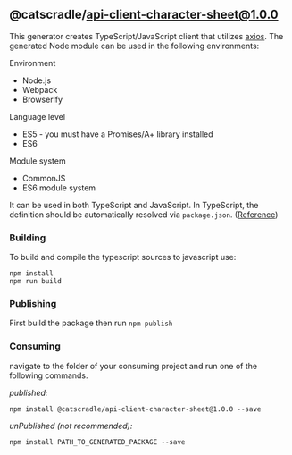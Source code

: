 ## @catscradle/api-client-character-sheet@1.0.0

This generator creates TypeScript/JavaScript client that utilizes
[axios](https://github.com/axios/axios). The generated Node module can be used
in the following environments:

Environment

- Node.js
- Webpack
- Browserify

Language level

- ES5 - you must have a Promises/A+ library installed
- ES6

Module system

- CommonJS
- ES6 module system

It can be used in both TypeScript and JavaScript. In TypeScript, the definition
should be automatically resolved via `package.json`.
([Reference](http://www.typescriptlang.org/docs/handbook/typings-for-npm-packages.html))

### Building

To build and compile the typescript sources to javascript use:

```
npm install
npm run build
```

### Publishing

First build the package then run `npm publish`

### Consuming

navigate to the folder of your consuming project and run one of the following
commands.

_published:_

```
npm install @catscradle/api-client-character-sheet@1.0.0 --save
```

_unPublished (not recommended):_

```
npm install PATH_TO_GENERATED_PACKAGE --save
```
